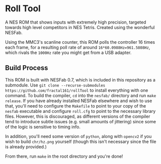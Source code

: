 # Roll Tool
A NES ROM that shows inputs with extremely high precision, targeted towards high level competitors in NES Tetris. Created using the wonderful NESFab.

Using the MMC3's scanline counter, this ROM polls the controller 16 times each frame, for a resulting poll rate of around `16*60.0988Hz=961.5808Hz`, which rivals the `1000Hz` rate you might get from a USB adapter.

## Build Process
This ROM is built with NESFab 0.7, which is included in this repository as a submodule. Use `git clone --recurse-submodules https://github.com/fractal161/rollTool` to install everything with one command. To build the compiler, `cd` into the `nesfab/` directory and run `make release`. If you have already installed NESFab elsewhere and wish to use that, you'll need to configure the `Makefile` to point to your copy of the `nesfab` executable and configure `roll.cfg` to point to the necessary library files. However, this is discouraged, as different versions of the compiler tend to introduce subtle issues (e.g. small amounts of jittering) since some of the logic is sensitive to timing info.

In addition, you'll need some version of `python`, along with `opencv2` if you wish to build `chr/hz.png` yourself (though this isn't necessary since the file is already provided.)

From there, run `make` in the root directory and you're done!
